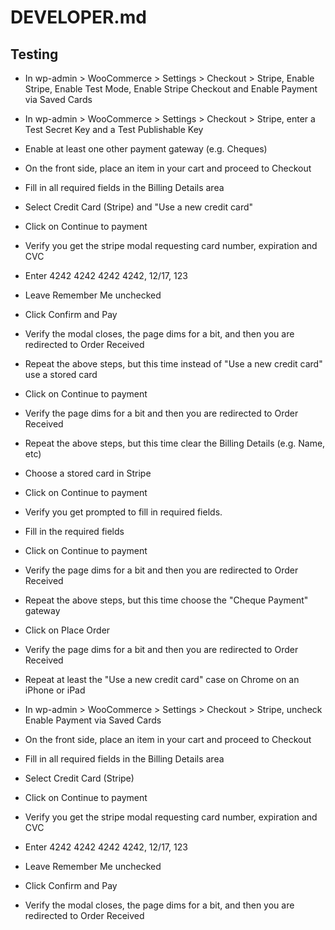 # DEVELOPER.md

## Testing

* In wp-admin > WooCommerce > Settings > Checkout > Stripe, Enable Stripe, Enable Test Mode, Enable Stripe Checkout and Enable Payment via Saved Cards
* In wp-admin > WooCommerce > Settings > Checkout > Stripe, enter a Test Secret Key and a Test Publishable Key
* Enable at least one other payment gateway (e.g. Cheques)

* On the front side, place an item in your cart and proceed to Checkout
* Fill in all required fields in the Billing Details area
* Select Credit Card (Stripe) and "Use a new credit card"
* Click on Continue to payment
* Verify you get the stripe modal requesting card number, expiration and CVC
* Enter 4242 4242 4242 4242, 12/17, 123
* Leave Remember Me unchecked
* Click Confirm and Pay
* Verify the modal closes, the page dims for a bit, and then you are redirected to Order Received

* Repeat the above steps, but this time instead of "Use a new credit card" use a stored card
* Click on Continue to payment
* Verify the page dims for a bit and then you are redirected to Order Received

* Repeat the above steps, but this time clear the Billing Details (e.g. Name, etc)
* Choose a stored card in Stripe
* Click on Continue to payment
* Verify you get prompted to fill in required fields.
* Fill in the required fields
* Click on Continue to payment
* Verify the page dims for a bit and then you are redirected to Order Received

* Repeat the above steps, but this time choose the "Cheque Payment" gateway
* Click on Place Order
* Verify the page dims for a bit and then you are redirected to Order Received

* Repeat at least the "Use a new credit card" case on Chrome on an iPhone or iPad

* In wp-admin > WooCommerce > Settings > Checkout > Stripe, uncheck Enable Payment via Saved Cards
* On the front side, place an item in your cart and proceed to Checkout
* Fill in all required fields in the Billing Details area
* Select Credit Card (Stripe)
* Click on Continue to payment
* Verify you get the stripe modal requesting card number, expiration and CVC
* Enter 4242 4242 4242 4242, 12/17, 123
* Leave Remember Me unchecked
* Click Confirm and Pay
* Verify the modal closes, the page dims for a bit, and then you are redirected to Order Received
